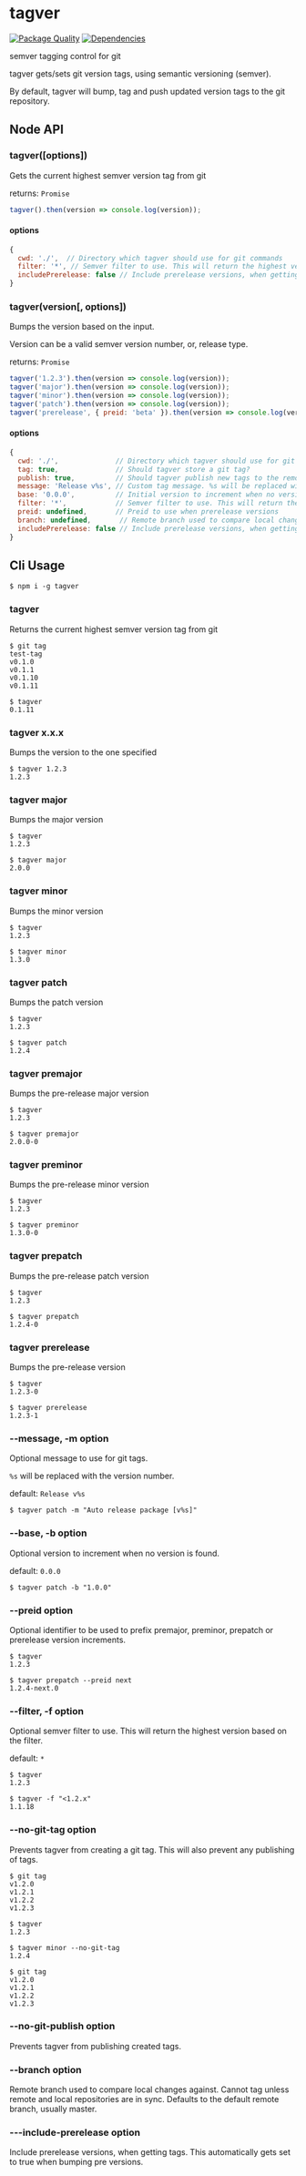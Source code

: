 # tagver

[![Package Quality](http://npm.packagequality.com/shield/tagver.svg)](http://packagequality.com/#?package=tagver)
[![Dependencies](https://img.shields.io/david/TremayneChrist/tagver.svg)](https://david-dm.org/tremaynechrist/tagver)
<!--![Dependencies](https://img.shields.io/librariesio/github/TremayneChrist/tagver.svg)-->
<!--![Package Quality](https://img.shields.io/versioneye/d/nodejs/tagver.svg)-->

semver tagging control for git

tagver gets/sets git version tags, using semantic versioning (semver).

By default, tagver will bump, tag and push updated version tags to the git repository.


## Node API

### tagver([options])

Gets the current highest semver version tag from git

returns: `Promise`

``` javascript
tagver().then(version => console.log(version));
```

#### options

``` javascript
{
  cwd: './',  // Directory which tagver should use for git commands
  filter: '*', // Semver filter to use. This will return the highest version based on the filter.
  includePrerelease: false // Include prerelease versions, when getting tags. This automatically gets set to true when bumping pre versions.
}
```

### tagver(version[, options])

Bumps the version based on the input.

Version can be a valid semver version number, or, release type.

returns: `Promise`

``` javascript
tagver('1.2.3').then(version => console.log(version));
tagver('major').then(version => console.log(version));
tagver('minor').then(version => console.log(version));
tagver('patch').then(version => console.log(version));
tagver('prerelease', { preid: 'beta' }).then(version => console.log(version));
```

#### options

``` javascript
{
  cwd: './',              // Directory which tagver should use for git commands
  tag: true,              // Should tagver store a git tag?
  publish: true,          // Should tagver publish new tags to the remote?
  message: 'Release v%s', // Custom tag message. %s will be replaced with the version number
  base: '0.0.0',          // Initial version to increment when no version is found
  filter: '*',            // Semver filter to use. This will return the highest version based on the filter.
  preid: undefined,       // Preid to use when prerelease versions
  branch: undefined,       // Remote branch used to compare local changes against
  includePrerelease: false // Include prerelease versions, when getting tags. This automatically gets set to true when bumping pre versions.
}
```

## Cli Usage

``` shell
$ npm i -g tagver
```

### tagver

Returns the current highest semver version tag from git

``` shell
$ git tag
test-tag
v0.1.0
v0.1.1
v0.1.10
v0.1.11

$ tagver
0.1.11
```

### tagver x.x.x

Bumps the version to the one specified

``` shell
$ tagver 1.2.3
1.2.3
```

### tagver major

Bumps the major version

``` shell
$ tagver
1.2.3

$ tagver major
2.0.0
```

### tagver minor

Bumps the minor version

``` shell
$ tagver
1.2.3

$ tagver minor
1.3.0
```

### tagver patch

Bumps the patch version

``` shell
$ tagver
1.2.3

$ tagver patch
1.2.4
```

### tagver premajor

Bumps the pre-release major version

``` shell
$ tagver
1.2.3

$ tagver premajor
2.0.0-0
```

### tagver preminor

Bumps the pre-release minor version

``` shell
$ tagver
1.2.3

$ tagver preminor
1.3.0-0
```

### tagver prepatch

Bumps the pre-release patch version

``` shell
$ tagver
1.2.3

$ tagver prepatch
1.2.4-0
```

### tagver prerelease

Bumps the pre-release version

``` shell
$ tagver
1.2.3-0

$ tagver prerelease
1.2.3-1
```

### --message, -m option

Optional message to use for git tags.

`%s` will be replaced with the version number.

default: `Release v%s`

``` shell
$ tagver patch -m "Auto release package [v%s]"
```

### --base, -b option

Optional version to increment when no version is found.

default: `0.0.0`

``` shell
$ tagver patch -b "1.0.0"
```

### --preid option

Optional identifier to be used to prefix premajor, preminor, prepatch or prerelease version increments.

``` shell
$ tagver
1.2.3

$ tagver prepatch --preid next
1.2.4-next.0
```

### --filter, -f option

Optional semver filter to use.
This will return the highest version based on the filter.

default: `*`

``` shell
$ tagver
1.2.3
```

``` shell
$ tagver -f "<1.2.x"
1.1.18
```

### --no-git-tag option

Prevents tagver from creating a git tag. This will also prevent any publishing of tags.

``` shell
$ git tag
v1.2.0
v1.2.1
v1.2.2
v1.2.3

$ tagver
1.2.3

$ tagver minor --no-git-tag
1.2.4

$ git tag
v1.2.0
v1.2.1
v1.2.2
v1.2.3
```

### --no-git-publish option

Prevents tagver from publishing created tags.

### --branch option

Remote branch used to compare local changes against. Cannot tag unless remote and local repositories are in sync. Defaults to the default remote branch, usually master.

### ---include-prerelease option

Include prerelease versions, when getting tags. This automatically gets set to true when bumping pre versions.
